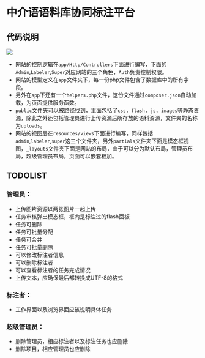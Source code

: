 # 中介语语料库协同标注平台


## 代码说明
![](https://raw.githubusercontent.com/sunlidev/biaozhu/master/biaozhu_model.png)
+ 网站的控制逻辑在`app/Http/Controllers`下面进行编写，下面的`Admin`,`Labeler`,`Super`对应网站的三个角色，`Auth`负责控制权限。
+ 网站的模型定义在`app`文件夹下，每一份php文件包含了数据库中的所有字段。
+ 另外在`app`下还有一个`helpers.php`文件，这份文件通过`composer.json`自动加载，为页面提供服务函数。
+ `public`文件夹可以被路径找到，里面包括了`css`，`flash`，`js`，`images`等静态资源，除此之外还包括管理员进行上传资源后所存放的语料资源，文件夹的名称为`uploads`。
+ 网站的视图层在`resources/views`下面进行编写，同样包括`admin`,`labeler`,`super`这三个文件夹，另外`partials`文件夹下面是模态框视图，`_layouts`文件夹下面是网站的布局，由于可以分为默认布局，管理员布局，超级管理员布局，页面可以嵌套相加。

## TODOLIST
### 管理员：
+ 上传图片资源以两张图片一起上传
+ 任务审核弹出模态框，框内是标注过的flash面板
+ 任务可删除
+ 任务可批量分配
+ 任务可合并
+ 任务可批量删除
+ 可以修改标注者信息
+ 可以删除标注者
+ 可以查看标注者的任务完成情况
+ 上传文本，应确保最后都转换成UTF-8的格式
### 标注者：
+ 工作界面以及浏览界面应该说明具体任务
### 超级管理员：
+ 删除管理员，相应标注者以及标注任务也应删除
+ 删除项目，相应管理员也应删除
